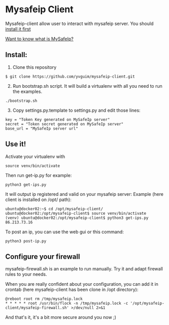 # Mysafeip Client

Mysafeip-client allow user to interact with mysafeip server.
You should [install it first](https://github.com/yvguim/mysafeip-compose)

[Want to know what is MySafeIp?](https://github.com/yvguim/mysafeip)

## Install:
1. Clone this repository 
```
$ git clone https://github.com/yvguim/mysafeip-client.git
```

2. Run bootstrap.sh script.
It will build a virtualenv with all you need to run the examples.
```
./bootstrap.sh
```

3. Copy settings.py.template to settings.py and edit those lines:
```
key = "Token Key generated on MySafeIp server"
secret = "Token secret generated on MySafeIp server"
base_url = "MySafeIp server url"
```

## Use it!
Activate your virtualenv with
```
source venv/bin/activate
```
Then run get-ip.py for example:
```
python3 get-ips.py
```

It will output ip registered and valid on your mysafeip server:
Example (here client is installed on /opt/ path):
```
ubuntu@docker02:~$ cd /opt/mysafeip-client/
ubuntu@docker02:/opt/mysafeip-client$ source venv/bin/activate
(venv) ubuntu@docker02:/opt/mysafeip-client$ python3 get-ips.py 
86.213.73.16
```

To post an ip, you can use the web gui or this command:
```
python3 post-ip.py
```

## Configure your firewall

mysafeip-firewall.sh is an example to run manually. Try it and adapt firewall rules to your needs.

When you are really confident about your configuration, you can add it in crontab (here mysafeip-client has been clone in /opt directory):

```
@reboot root rm /tmp/mysafeip.lock
* * * * * root /usr/bin/flock -n /tmp/mysafeip.lock -c '/opt/mysafeip-client/mysafeip-firewall.sh' >/dev/null 2>&1
```


And that's it, it's a bit more secure around you now ;)
